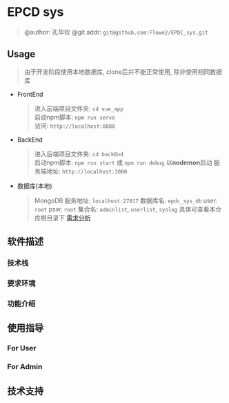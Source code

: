 # EPCD sys
> @author: 孔华钦
> @git addr: `git@github.com:Flowe2/EPDC_sys.git`

## Usage

> 由于开发阶段使用本地数据库, clone后并不能正常使用, 除非使用相同数据库  

* FrontEnd  
  > 进入前端项目文件夹: `cd vue_app`  
  > 启动npm脚本: `npm run serve`  
  > 访问: `http://localhost:8080`

* BackEnd  
  > 进入后端项目文件夹: `cd backEnd`  
  > 启动npm脚本: `npm run start` 或 `npm run debug` 以**nodemon**启动
  > 服务端地址: `http://localhost:3000`

* 数据库(本地)
  > MongoDB
  > 服务地址: `localhost:27017`
  > 数据库名: `epdc_sys_db`
  > user: `root`
  > psw: `root`
  > 集合名: `adminlist`, `userlist`, `syslog`
  > 具体可查看本仓库根目录下 [需求分析](./需求分析.md)


## 软件描述

### 技术栈

### 要求环境

### 功能介绍

## 使用指导

### For User

### For Admin

## 技术支持
